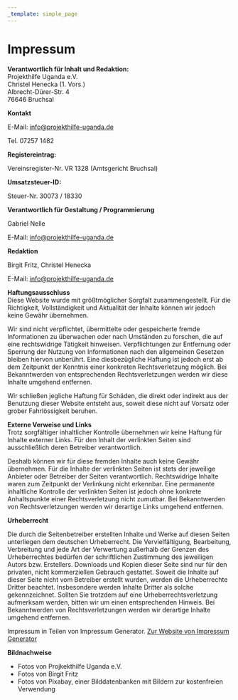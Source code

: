 ```yaml
---
_template: simple_page
---
```


# Impressum

**Verantwortlich für Inhalt und Redaktion:**  
Projekthilfe Uganda e.V.  
Christel Henecka (1. Vors.)  
Albrecht-Dürer-Str. 4  
76646 Bruchsal

**Kontakt**

E-Mail: [info@projekthilfe-uganda.de](mailto:info@projekthilfe-uganda.de?subject=Informationen&body=)

Tel. 07257 1482

**Registereintrag:**

Vereinsregister-Nr. VR 1328 (Amtsgericht Bruchsal)

**Umsatzsteuer-ID:**

Steuer-Nr. 30073 / 18330

**Verantwortlich für Gestaltung / Programmierung**

Gabriel Nelle

E-Mail: [info@projekthilfe-uganda.de](mailto:info@projekthilfe-uganda.de?subject=Gestaltung%20der%20Internetseite&body=)

**Redaktion**

Birgit Fritz, Christel Henecka

E-Mail: [info@projekthilfe-uganda.de](mailto:info@projekthilfe-uganda.de?subject=Gestaltung%20der%20Internetseite&body=)

**Haftungsausschluss**  
Diese Website wurde mit größtmöglicher Sorgfalt zusammengestellt. Für die Richtigkeit, Vollständigkeit und Aktualität der Inhalte können wir jedoch keine Gewähr übernehmen.

Wir sind nicht verpflichtet, übermittelte oder gespeicherte fremde Informationen zu überwachen oder nach Umständen zu forschen, die auf eine rechtswidrige Tätigkeit hinweisen. Verpflichtungen zur Entfernung oder Sperrung der Nutzung von Informationen nach den allgemeinen Gesetzen bleiben hiervon unberührt. Eine diesbezügliche Haftung ist jedoch erst ab dem Zeitpunkt der Kenntnis einer konkreten Rechtsverletzung möglich. Bei Bekanntwerden von entsprechenden Rechtsverletzungen werden wir diese Inhalte umgehend entfernen.

Wir schließen jegliche Haftung für Schäden, die direkt oder indirekt aus der Benutzung dieser Website entsteht aus, soweit diese nicht auf Vorsatz oder grober Fahrlössigkeit beruhen.

**Externe Verweise und Links**  
Trotz sorgfältiger inhaltlicher Kontrolle übernehmen wir keine Haftung für Inhalte externer Links. Für den Inhalt der verlinkten Seiten sind ausschließlich deren Betreiber verantwortlich.

Deshalb können wir für diese fremden Inhalte auch keine Gewähr übernehmen. Für die Inhalte der verlinkten Seiten ist stets der jeweilige Anbieter oder Betreiber der Seiten verantwortlich. Rechtswidrige Inhalte waren zum Zeitpunkt der Verlinkung nicht erkennbar. Eine permanente inhaltliche Kontrolle der verlinkten Seiten ist jedoch ohne konkrete Anhaltspunkte einer Rechtsverletzung nicht zumutbar. Bei Bekanntwerden von Rechtsverletzungen werden wir derartige Links umgehend entfernen.

**Urheberrecht**

Die durch die Seitenbetreiber erstellten Inhalte und Werke auf diesen Seiten unterliegen dem deutschen Urheberrecht. Die Vervielfältigung, Bearbeitung, Verbreitung und jede Art der Verwertung außerhalb der Grenzen des Urheberrechtes bedürfen der schriftlichen Zustimmung des jeweiligen Autors bzw. Erstellers. Downloads und Kopien dieser Seite sind nur für den privaten, nicht kommerziellen Gebrauch gestattet. Soweit die Inhalte auf dieser Seite nicht vom Betreiber erstellt wurden, werden die Urheberrechte Dritter beachtet. Insbesondere werden Inhalte Dritter als solche gekennzeichnet. Sollten Sie trotzdem auf eine Urheberrechtsverletzung aufmerksam werden, bitten wir um einen entsprechenden Hinweis. Bei Bekanntwerden von Rechtsverletzungen werden wir derartige Inhalte umgehend entfernen.

Impressum in Teilen von Impressum Generator. [Zur Website von Impressum Generator](https://www.impressum-generator.de)

**Bildnachweise**

* Fotos von Projkekthilfe Uganda e.V.
* Fotos von Birgit Fritz
* Fotos von Pixabay, einer Bilddatenbanken mit Bildern zur kostenfreien Verwendung
